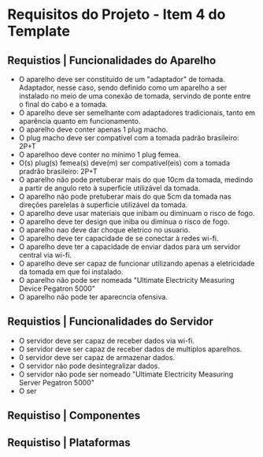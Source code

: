# Requisitos do Projeto - Item 4 do Template

## Requistios | Funcionalidades do Aparelho
- O aparelho deve ser constituído de um "adaptador" de tomada. Adaptador, nesse caso, sendo definido como um aparelho a ser instalado no meio de uma conexão de tomada, servindo de ponte entre o final do cabo e a tomada.
- O aparelho deve ser semelhante com adaptadores tradicionais, tanto em aparência quanto em funcionamento.
- O aparelho deve conter apenas 1 plug macho.
- O plug macho deve ser compativel com a tomada padrão brasileiro: 2P+T
- O aparelhoo deve conter no mínimo 1 plug femea.
- O(s) plug(s) femea(s) deve(m) ser compativel(eis) com a tomada pradrão brasileiro: 2P+T
- O aparelho não pode pretuberar mais do que 10cm da tomada, medindo a partir de angulo reto à superficie utilizável da tomada.
- O aparelho não pode pretuberar mais do que 5cm da tomada nas direções parelelas à superficie utilizável da tomada.
- O aparelho deve usar materiais que inibam ou diminuam o risco de fogo.
- O aparelho deve ter design que iniba ou diminua o risco de fogo.
- O aparelho nao deve dar choque eletrico no usuario.
- O aparelho deve ter capacidade de se conectar à redes wi-fi.
- O aparelho deve ter a capacidade de enviar dados para um servidor central via wi-fi.
- O aparelho deve ser capaz de funcionar utilizando apenas a eletricidade da tomada em que foi instalado.
- O aparelho não pode ser nomeada "Ultimate Electricity Measuring Device Pegatron 5000"
- O aparelho não pode ter aparecncia ofensiva.

## Requistios | Funcionalidades do Servidor
- O servidor deve ser capaz de receber dados via wi-fi.
- O servidor deve ser capaz de receber dados de multiplos aparelhos.
- 0 servidor deve ser capaz de armazenar dados.
- O servidor não pode desintegralizar dados.
- O servidor não pode ser nomeado "Ultimate Electricity Measuring Server Pegatron 5000"
- O ser

## Requistiso | Componentes

## Requistiso | Plataformas
